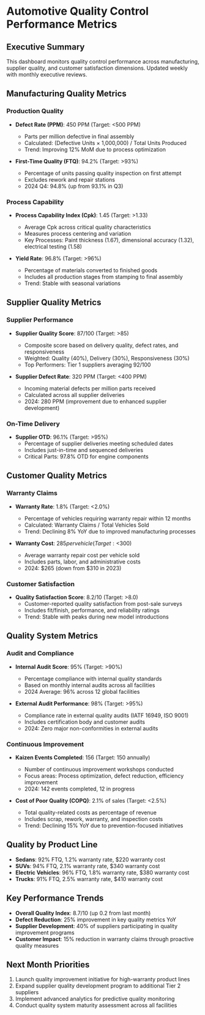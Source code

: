 # Automotive Quality Control Performance Metrics

## Executive Summary
This dashboard monitors quality control performance across manufacturing, supplier quality, and customer satisfaction dimensions. Updated weekly with monthly executive reviews.

## Manufacturing Quality Metrics

### Production Quality
- **Defect Rate (PPM)**: 450 PPM (Target: <500 PPM)
  - Parts per million defective in final assembly
  - Calculated: (Defective Units × 1,000,000) / Total Units Produced
  - Trend: Improving 12% MoM due to process optimization

- **First-Time Quality (FTQ)**: 94.2% (Target: >93%)
  - Percentage of units passing quality inspection on first attempt
  - Excludes rework and repair stations
  - 2024 Q4: 94.8% (up from 93.1% in Q3)

### Process Capability
- **Process Capability Index (Cpk)**: 1.45 (Target: >1.33)
  - Average Cpk across critical quality characteristics
  - Measures process centering and variation
  - Key Processes: Paint thickness (1.67), dimensional accuracy (1.32), electrical testing (1.58)

- **Yield Rate**: 96.8% (Target: >96%)
  - Percentage of materials converted to finished goods
  - Includes all production stages from stamping to final assembly
  - Trend: Stable with seasonal variations

## Supplier Quality Metrics

### Supplier Performance
- **Supplier Quality Score**: 87/100 (Target: >85)
  - Composite score based on delivery quality, defect rates, and responsiveness
  - Weighted: Quality (40%), Delivery (30%), Responsiveness (30%)
  - Top Performers: Tier 1 suppliers averaging 92/100

- **Supplier Defect Rate**: 320 PPM (Target: <400 PPM)
  - Incoming material defects per million parts received
  - Calculated across all supplier deliveries
  - 2024: 280 PPM (improvement due to enhanced supplier development)

### On-Time Delivery
- **Supplier OTD**: 96.1% (Target: >95%)
  - Percentage of supplier deliveries meeting scheduled dates
  - Includes just-in-time and sequenced deliveries
  - Critical Parts: 97.8% OTD for engine components

## Customer Quality Metrics

### Warranty Claims
- **Warranty Rate**: 1.8% (Target: <2.0%)
  - Percentage of vehicles requiring warranty repair within 12 months
  - Calculated: Warranty Claims / Total Vehicles Sold
  - Trend: Declining 8% YoY due to improved manufacturing processes

- **Warranty Cost**: $285 per vehicle (Target: <$300)
  - Average warranty repair cost per vehicle sold
  - Includes parts, labor, and administrative costs
  - 2024: $265 (down from $310 in 2023)

### Customer Satisfaction
- **Quality Satisfaction Score**: 8.2/10 (Target: >8.0)
  - Customer-reported quality satisfaction from post-sale surveys
  - Includes fit/finish, performance, and reliability ratings
  - Trend: Stable with peaks during new model introductions

## Quality System Metrics

### Audit and Compliance
- **Internal Audit Score**: 95% (Target: >90%)
  - Percentage compliance with internal quality standards
  - Based on monthly internal audits across all facilities
  - 2024 Average: 96% across 12 global facilities

- **External Audit Performance**: 98% (Target: >95%)
  - Compliance rate in external quality audits (IATF 16949, ISO 9001)
  - Includes certification body and customer audits
  - 2024: Zero major non-conformities in external audits

### Continuous Improvement
- **Kaizen Events Completed**: 156 (Target: 150 annually)
  - Number of continuous improvement workshops conducted
  - Focus areas: Process optimization, defect reduction, efficiency improvement
  - 2024: 142 events completed, 12 in progress

- **Cost of Poor Quality (COPQ)**: 2.1% of sales (Target: <2.5%)
  - Total quality-related costs as percentage of revenue
  - Includes scrap, rework, warranty, and inspection costs
  - Trend: Declining 15% YoY due to prevention-focused initiatives

## Quality by Product Line
- **Sedans**: 92% FTQ, 1.2% warranty rate, $220 warranty cost
- **SUVs**: 94% FTQ, 2.1% warranty rate, $340 warranty cost
- **Electric Vehicles**: 96% FTQ, 1.8% warranty rate, $380 warranty cost
- **Trucks**: 91% FTQ, 2.5% warranty rate, $410 warranty cost

## Key Performance Trends
- **Overall Quality Index**: 8.7/10 (up 0.2 from last month)
- **Defect Reduction**: 25% improvement in key quality metrics YoY
- **Supplier Development**: 40% of suppliers participating in quality improvement programs
- **Customer Impact**: 15% reduction in warranty claims through proactive quality measures

## Next Month Priorities
1. Launch quality improvement initiative for high-warranty product lines
2. Expand supplier quality development program to additional Tier 2 suppliers
3. Implement advanced analytics for predictive quality monitoring
4. Conduct quality system maturity assessment across all facilities
